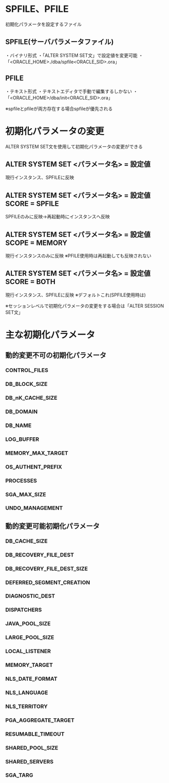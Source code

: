 # SPFILE、PFILE
初期化パラメータを設定するファイル
## SPFILE(サーバパラメータファイル)
・バイナリ形式
・「ALTER SYSTEM SET文」で設定値を変更可能
・「<ORACLE_HOME>./dba/spfile<ORACLE_SID>.ora」
## PFILE
・テキスト形式
・テキストエディタで手動で編集するしかない
・「<ORACLE_HOME>/dba/init<ORACLE_SID>.ora」

※spfileとpfileが両方存在する場合spfileが優先される
# 初期化パラメータの変更
ALTER SYSTEM SET文を使用して初期化パラメータの変更ができる
## ALTER SYSTEM SET <パラメータ名> = 設定値
現行インスタンス、SPFILEに反映
## ALTER SYSTEM SET <パラメータ名> = 設定値 SCORE = SPFILE
SPFILEのみに反映→再起動時にインスタンスへ反映
## ALTER SYSTEM SET <パラメータ名> = 設定値 SCOPE = MEMORY
現行インスタンスのみに反映
※PFILE使用時は再起動しても反映されない
## ALTER SYSTEM SET <パラメータ名> = 設定値 SCORE = BOTH
現行インスタンス、SPFILEに反映
※デフォルトこれ(SPFILE使用時は)

※セッションレベルで初期化パラメータの変更をする場合は「ALTER SESSION SET文」

# 主な初期化パラメータ

## 動的変更不可の初期化パラメータ
### CONTROL_FILES
### DB_BLOCK_SIZE
### DB_nK_CACHE_SIZE
### DB_DOMAIN
### DB_NAME
### LOG_BUFFER
### MEMORY_MAX_TARGET
### OS_AUTHENT_PREFIX
### PROCESSES
### SGA_MAX_SIZE
### UNDO_MANAGEMENT

## 動的変更可能初期化パラメータ
### DB_CACHE_SIZE
### DB_RECOVERY_FILE_DEST
### DB_RECOVERY_FILE_DEST_SIZE
### DEFERRED_SEGMENT_CREATION
### DIAGNOSTIC_DEST
### DISPATCHERS
### JAVA_POOL_SIZE
### LARGE_POOL_SIZE
### LOCAL_LISTENER
### MEMORY_TARGET
### NLS_DATE_FORMAT
### NLS_LANGUAGE
### NLS_TERRITORY
### PGA_AGGREGATE_TARGET
### RESUMABLE_TIMEOUT
### SHARED_POOL_SIZE
### SHARED_SERVERS
### SGA_TARG
